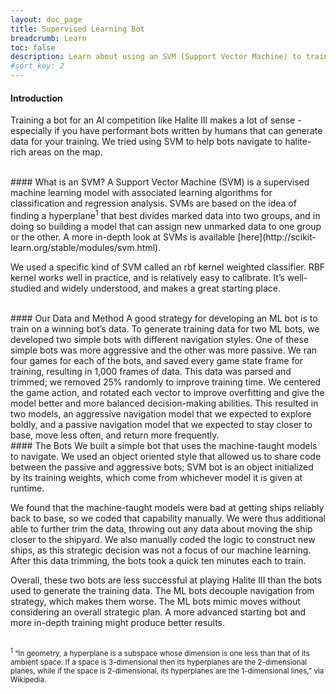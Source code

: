 ```yaml
---
layout: doc_page
title: Supervised Learning Bot
breadcrumb: Learn
toc: false
description: Learn about using an SVM (Support Vector Machine) to train a bot
#sort_key: 2
---
```



<div class="doc-section" markdown="1">

#### Introduction
Training a bot for an AI competition like Halite III makes a lot of sense - especially if you have performant bots written by humans that can generate data for your training. We tried using SVM to help bots navigate to halite-rich areas on the map.

<br/>
#### What is an SVM?
A Support Vector Machine (SVM) is a supervised machine learning model with associated learning algorithms for classification and regression analysis. SVMs are based on the idea of finding a hyperplane<sup>1</sup> that best divides marked data into two groups, and in doing so building a model that can assign new unmarked data to one group or the other. A more in-depth look at SVMs is available [here](http://scikit-learn.org/stable/modules/svm.html).

We used a specific kind of SVM called an rbf kernel weighted classifier. RBF kernel works well in practice, and is relatively easy to calibrate. It’s well-studied and widely understood, and makes a great starting place.

<br/>
#### Our Data and Method
A good strategy for developing an ML bot is to train on a winning bot’s data. To generate training data for two ML bots, we developed two simple bots with different navigation styles. One of these simple bots was more aggressive and the other was more passive. We ran four games for each of the bots, and saved every game state frame for training, resulting in 1,000 frames of data. This data was parsed and trimmed; we removed 25% randomly to improve training time. We centered the game action, and rotated each vector to improve overfitting and give the model better and more balanced decision-making abilities. This resulted in two models, an aggressive navigation model that we expected to explore boldly, and a passive navigation model that we expected to stay closer to base, move less often, and return more frequently.

<br/>
#### The Bots
We built a simple bot that uses the machine-taught models to navigate. We used an object oriented style that allowed us to share code between the passive and aggressive bots; SVM bot is an object initialized by its training weights, which come from whichever model it is given at runtime.

We found that the machine-taught models were bad at getting ships reliably back to base, so we coded that capability manually. We were thus additional able to further trim the data, throwing out any data about moving the ship closer to the shipyard. We also manually coded the logic to construct new ships, as this strategic decision was not a focus of our machine learning. After this data trimming, the bots took a quick ten minutes each to train.

Overall, these two bots are less successful at playing Halite III than the bots used to generate the training data. The ML bots decouple navigation from strategy, which makes them worse. The ML bots mimic moves without considering an overall strategic plan. A more advanced starting bot and more in-depth training might produce better results.

<br/>
<small><sup>1</sup> “In geometry, a hyperplane is a subspace whose dimension is one less than that of its ambient space. If a space is 3-dimensional then its hyperplanes are the 2-dimensional planes, while if the space is 2-dimensional, its hyperplanes are the 1-dimensional lines,” via Wikipedia.</small>
</div>
